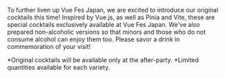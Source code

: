 To further liven up Vue Fes Japan, we are excited to introduce our original cocktails this time! Inspired by Vue.js, as well as Pinia and Vite, these are special cocktails exclusively available at Vue Fes Japan. We've also prepared non-alcoholic versions so that minors and those who do not consume alcohol can enjoy them too. Please savor a drink in commemoration of your visit!

*Original cocktails will be available only at the after-party.
*Limited quantities available for each variety.
